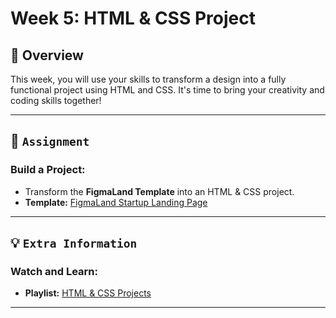 # Week 5: HTML & CSS Project

## 🚀 Overview

This week, you will use your skills to transform a design into a fully functional project using HTML and CSS. It's time to bring your creativity and coding skills together!

---

## 📝 `Assignment`

### Build a Project:

- Transform the **FigmaLand Template** into an HTML & CSS project.
- **Template:** [FigmaLand Startup Landing Page](<https://www.figma.com/design/kiP08lOk3FzDVQLSGoYKtS/Figma-startup-landing-page-dark-(Community)?node-id=0-3517&t=74tML5kr3bkw41j8-0> )

---

## 💡 `Extra Information`

### Watch and Learn:

- **Playlist:** [HTML & CSS Projects](https://www.youtube.com/watch?v=-2UNIZ0dTk8&list=PLDoPjvoNmBAzwHGR6LpFIIcXKeXUc4AnN&pp=iAQB)

---

